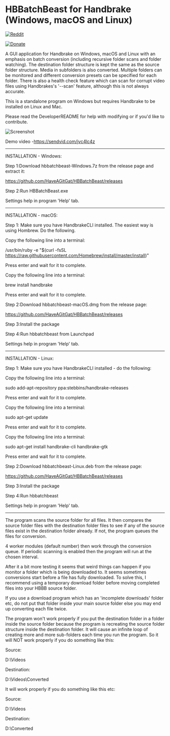 # HBBatchBeast for Handbrake (Windows, macOS and Linux)

[![Reddit](https://img.shields.io/badge/Reddit-HBBatchBeast-FF5700.svg?style=flat-square)](https://www.reddit.com/r/HBBatchBeast/)

[![Donate](https://img.shields.io/badge/Donate-PayPal-green.svg)](97L64UK77NTZL)

A GUI application for Handbrake on Windows, macOS and Linux with an emphasis on batch conversion (including recursive folder scans and folder watching). The destination folder structure is kept the same as the source folder structure. Media in subfolders is also converted. Multiple folders can be monitored and different conversion presets can be specified for each folder. There is also a health check feature which can scan for corrupt video files using Handbrakes's '--scan' feature, although this
is not always accurate.

This is a standalone program on Windows but requires Handbrake to be installed on Linux and Mac. 

Please read the DeveloperREADME for help with modifying or if you'd like to contribute.

![Screenshot](https://i.imgur.com/XMLxDxs.png)

Demo video -https://sendvid.com/jvc4lc4z

-------------------------------------------------------------
INSTALLATION - Windows:

Step 1:Download hbbatchbeast-Windows.7z from the release page and extract  it:

https://github.com/HaveAGitGat/HBBatchBeast/releases

Step 2:Run HBBatchBeast.exe

Settings help in program 'Help' tab.

-----------------------------------------------------------------------------


INSTALLATION - macOS:

Step 1: Make sure you have HandbrakeCLI installed. The easiest way is using Hombrew. Do the following.

Copy the following line into a terminal:

/usr/bin/ruby -e "$(curl -fsSL https://raw.githubusercontent.com/Homebrew/install/master/install)"

Press enter and wait for it to complete.

Copy the following line into a terminal:

brew install handbrake

Press enter and wait for it to complete.





Step 2:Download hbbatchbeast-macOS.dmg from the release page:

https://github.com/HaveAGitGat/HBBatchBeast/releases

Step 3:Install the package

Step 4:Run hbbatchbeast from Launchpad


Settings help in program 'Help' tab.

-----------------------------------------------------------------------------

INSTALLATION - Linux:

Step 1: Make sure you have HandbrakeCLI installed - do the following:


Copy the following line into a terminal:

sudo add-apt-repository ppa:stebbins/handbrake-releases

Press enter and wait for it to complete.

Copy the following line into a terminal:

sudo apt-get update

Press enter and wait for it to complete.

Copy the following line into a terminal:

sudo apt-get install handbrake-cli handbrake-gtk

Press enter and wait for it to complete.



Step 2:Download hbbatchbeast-Linux.deb from the release page:

https://github.com/HaveAGitGat/HBBatchBeast/releases

Step 3:Install the package

Step 4:Run hbbatchbeast 

Settings help in program 'Help' tab.

-------------------------------------------------------------


The program scans the source folder for all files. It then compares the source folder files with the destination folder files to see if any of the source files exist in the destination folder already. If not, the program queues the files for conversion.
 
4 worker modules (default number) then work through the conversion queue. If periodic scanning is enabled then the program will run at the chosen interval.

After it a bit more testing it seems that weird things can happen if you monitor a folder which is being downloaded to. It seems sometimes conversions start before a file has fully downloaded. To solve this, I recommend using a temporary download folder before moving completed files into your HBBB source folder.

If you use a download program which has an 'incomplete downloads' folder etc, do not put that folder inside your main source folder else you may end up converting each file twice.

The program won't work properly if you put the destination folder in a folder inside the source folder because the program is recreating the source folder structure inside the destination folder. It will cause an infinite loop of creating more and more sub-folders each time you run the program. So it will NOT work properly if you do something like this:

Source:

D:\Videos

Destination:

D:\Videos\Converted

It will work properly if you do something like this etc:

Source:

D:\Videos

Destination:

D:\Converted
